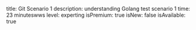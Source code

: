 title: Git Scenario 1
description: understanding Golang test scenario 1
time: 23 minuteswws
level: experting
isPremium: true
isNew: false
isAvailable: true